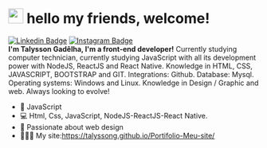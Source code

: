 # <img src="https://media.giphy.com/media/hvRJCLFzcasrR4ia7z/giphy.gif" width="30px"> hello my friends, welcome! <br>
[![Linkedin Badge](https://img.shields.io/badge/-Linkedin-6633cc?style=for-the-badge&logo=Linkedin&logoColor=white&link=https://www.linkedin.com/in/talysson-gadêlha-a174561b3/)](https://www.linkedin.com/in/talysson-gadêlha-a174561b3/)
[![Instagram Badge](https://img.shields.io/badge/-Instagram-6633cc?style=for-the-badge&logo=Instagram&logoColor=white&link=https://www.instagram.com/talyssongl/?hl=pt-br)](https://www.instagram.com/talyssongl/?hl=pt-br) 
<br>
  <strong>I'm Talysson Gadêlha, I'm a front-end developer!</strong>
  Currently studying computer technician, currently studying JavaScript with all its development power with NodeJS, ReactJS and React Native. Knowledge in HTML, CSS, JAVASCRIPT, BOOTSTRAP and GIT. Integrations: Github. Database: Mysql. Operating systems: Windows and Linux. Knowledge in Design / Graphic and web. Always looking to evolve!
- :yellow_heart: JavaScript
- :computer:   Html, Css, JavaScript, NodeJS-ReactJS-React Native.
- 💬   Passionate about web design <br>
- 👨🏻‍💻 My site:https://talyssong.github.io/Portifolio-Meu-site/
